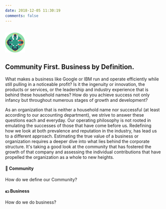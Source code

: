 ```yaml
---
date: 2018-12-05 11:30:19
comments: false
---
```

## ![Logo2](https://raw.githubusercontent.com/Developer-Handshake/Developer-Handshake.github.io/org-page/img-media/reunion.png) 
## Community First. Business by Definition.
What makes a business like Google or IBM run and operate efficiently while still pulling in a noticeable profit? Is it the ingenuity or innovation, the products or services, or the leadership and industry experience that is behind these household names? How do you achieve success not only infancy but throughout numerous stages of growth and development? 

As an organization that is neither a household name nor successful (at least according to our accounting department), we strive to answer these questions each and everyday. Our operating philosophy is not rooted in emulating the successes of those that have come before us. Redefining how we look at both prevalence and reputation in the industry, has lead us to a different approach. Estimating the true value of a business or organization requires a deeper dive into what lies behind the corporate structure. It's taking a good look at the community that has fostered the growth of that company and assessing the individual contributions that have propelled the organization as a whole to new heights. 

#### 🔗 Community
How do we define our Community? 

#### 💵 Business
How do we do business? 